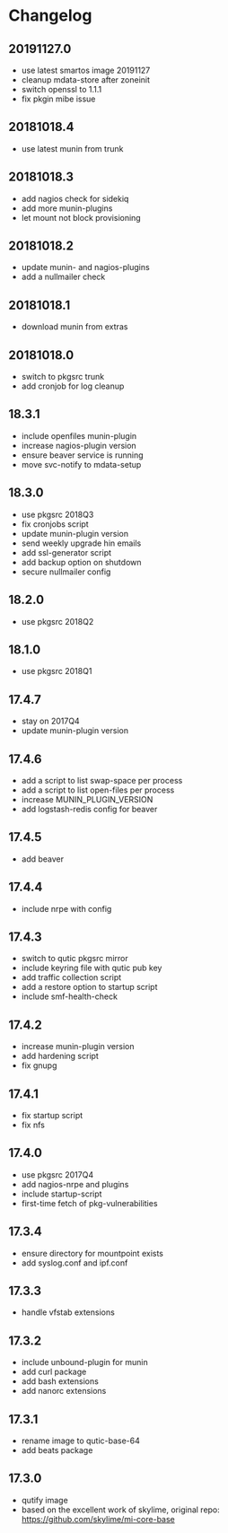 # Changelog

## 20191127.0

* use latest smartos image 20191127
* cleanup mdata-store after zoneinit
* switch openssl to 1.1.1
* fix pkgin mibe issue

## 20181018.4

* use latest munin from trunk

## 20181018.3

* add nagios check for sidekiq
* add more munin-plugins
* let mount not block provisioning

## 20181018.2

* update munin- and nagios-plugins
* add a nullmailer check

## 20181018.1

* download munin from extras

## 20181018.0

* switch to pkgsrc trunk
* add cronjob for log cleanup

## 18.3.1

* include openfiles munin-plugin
* increase nagios-plugin version
* ensure beaver service is running
* move svc-notify to mdata-setup

## 18.3.0

* use pkgsrc 2018Q3
* fix cronjobs script
* update munin-plugin version
* send weekly upgrade hin emails
* add ssl-generator script
* add backup option on shutdown
* secure nullmailer config

## 18.2.0

* use pkgsrc 2018Q2

## 18.1.0

* use pkgsrc 2018Q1

## 17.4.7

* stay on 2017Q4
* update munin-plugin version

## 17.4.6

* add a script to list swap-space per process
* add a script to list open-files per process
* increase MUNIN_PLUGIN_VERSION
* add logstash-redis config for beaver

## 17.4.5

* add beaver

## 17.4.4

* include nrpe with config

## 17.4.3

* switch to qutic pkgsrc mirror
* include keyring file with qutic pub key
* add traffic collection script
* add a restore option to startup script
* include smf-health-check

## 17.4.2

* increase munin-plugin version
* add hardening script
* fix gnupg

## 17.4.1

* fix startup script
* fix nfs

## 17.4.0

* use pkgsrc 2017Q4
* add nagios-nrpe and plugins
* include startup-script
* first-time fetch of pkg-vulnerabilities

## 17.3.4

* ensure directory for mountpoint exists
* add syslog.conf and ipf.conf

## 17.3.3

* handle vfstab extensions

## 17.3.2

* include unbound-plugin for munin
* add curl package
* add bash extensions
* add nanorc extensions

## 17.3.1

* rename image to qutic-base-64
* add beats package

## 17.3.0

* qutify image
* based on the excellent work of skylime, original repo: https://github.com/skylime/mi-core-base
